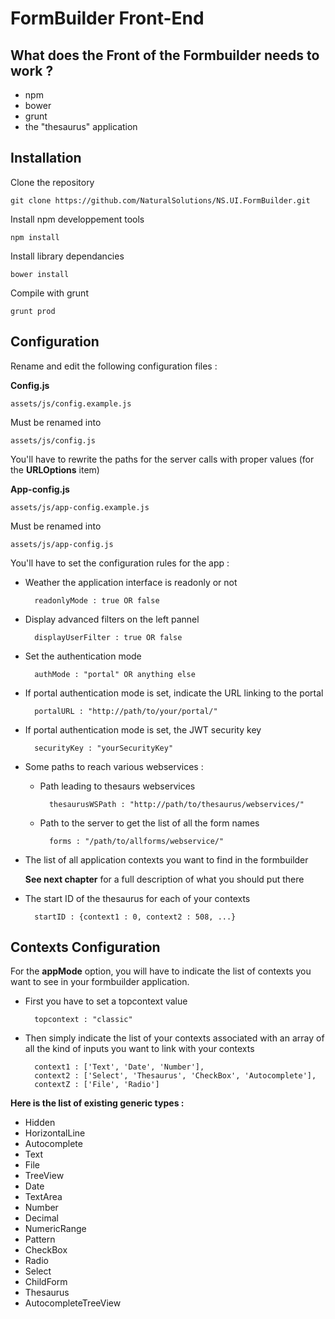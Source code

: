 # FormBuilder Front-End

What does the Front of the Formbuilder needs to work ?
-----

- npm
- bower
- grunt
- the "thesaurus" application


Installation
-----

Clone the repository

	git clone https://github.com/NaturalSolutions/NS.UI.FormBuilder.git

Install npm developpement tools

    npm install

Install library dependancies

    bower install

Compile with grunt

	grunt prod

Configuration
-----

Rename and edit the following configuration files :

**Config.js**

	assets/js/config.example.js

Must be renamed into

	assets/js/config.js

You'll have to rewrite the paths for the server calls with proper values (for the **URLOptions** item)

**App-config.js**

	assets/js/app-config.example.js

Must be renamed into

	assets/js/app-config.js

You'll have to set the configuration rules for the app :

- Weather the application interface is readonly or not
		
		readonlyMode : true OR false

- Display advanced filters on the left pannel

		displayUserFilter : true OR false
		
- Set the authentication mode

		authMode : "portal" OR anything else
		
- If portal authentication mode is set, indicate the URL linking to the portal

		portalURL : "http://path/to/your/portal/"

- If portal authentication mode is set, the JWT security key 

		securityKey : "yourSecurityKey"
		
- Some paths to reach various webservices :

	- Path leading to thesaurs webservices
		
			thesaurusWSPath : "http://path/to/thesaurus/webservices/"
		
	- Path to the server to get the list of all the form names

			forms : "/path/to/allforms/webservice/"

- The list of all application contexts you want to find in the formbuilder

	**See next chapter** for a full description of what you should put there

- The start ID of the thesaurus for each of your contexts

		startID : {context1 : 0, context2 : 508, ...}

Contexts Configuration
-----

For the **appMode** option, you will have to indicate the list of contexts you want to see in your formbuilder application.

- First you have to set a topcontext value

		topcontext : "classic"

- Then simply indicate the list of your contexts associated with an array of all the kind of inputs you want to link with your contexts 

		context1 : ['Text', 'Date', 'Number'],
		context2 : ['Select', 'Thesaurus', 'CheckBox', 'Autocomplete'],
		contextZ : ['File', 'Radio']


**Here is the list of existing generic types :**

- Hidden
- HorizontalLine
- Autocomplete
- Text
- File
- TreeView
- Date
- TextArea
- Number
- Decimal
- NumericRange
- Pattern
- CheckBox
- Radio
- Select
- ChildForm
- Thesaurus
- AutocompleteTreeView

